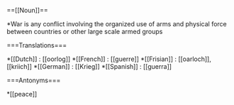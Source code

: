 ==[[Noun]]==

*War is any conflict involving the organized use of arms and physical force between countries or other large scale armed groups

===Translations===

*[[Dutch]] : [[oorlog]]
*[[French]] : [[guerre]]
*[[Frisian]] : [[oarloch]], [[kriich]]
*[[German]] : [[Krieg]]
*[[Spanish]] : [[guerra]]

===Antonyms===

*[[peace]]
